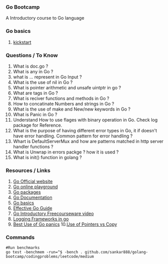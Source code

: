 ### Go Bootcamp
A Introductory course to Go language

### Go basics
1. [kickstart](demo/kickstart/kickstart.md)

### Questions / To Know
1. What is doc.go ?
2. What is any in Go ?
3. what is ... represent in Go Input ?
4. What is the use of nil in Go ?
5. What is pointer arithmetic and unsafe uintptr in go ?
6. What are tags in Go ?
7. What is reciver functions and methods in Go ?
8. How to concatinate Numbers and strings in Go ?
9. What is the use of make and New/new keywords in Go ?
10. What is Panic in Go ?
11. Understand How to use flages with binary operation in Go. Check log package for Reference.
12. What is the purpose of having different error types in Go, it if doesn't have error handling. Common pattern for error handling ?
13. Whart is DefaultServerMux and how are patterns matched in http server handler functions ?
14. What is Unwrap in errors packge ? how it is used ?
15. What is init() function in golang ?

### Resources / Links
1. [Go Official website](https://go.dev/)
2. [Go online playground](https://go.dev/play/)
3. [Go packages](https://pkg.go.dev/)
4. [Go Documentation](https://go.dev/doc/)
5. [Go basics](https://github.com/gophertuts/go-basics/tree/master/packages)
6. [Effective Go Guide](https://go.dev/doc/effective_go)
7. [Go Introductory Freecourseware video](https://www.youtube.com/watch?v=YS4e4q9oBaU&t=348s)
8. [Logging Frameworks in go](https://blog.logrocket.com/5-structured-logging-packages-for-go/)
9. [Best Use of Go panics](https://pkg.go.dev/encoding/json#section-sourcefiles)
10.[Use of Pointers vs Copy](https://www.ardanlabs.com/blog/2017/06/design-philosophy-on-data-and-semantics.html)

### Commands
```
#Run benchmarks
go test -benchmem -run=^$ -bench . github.com/sankar888/golang-bootcamp/codingproblems/leetcode/medium
```
